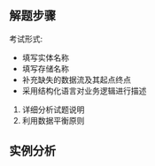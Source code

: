 
## 解题步骤

考试形式:

- 填写实体名称
- 填写存储名称
- 补充缺失的数据流及其起点终点
- 采用结构化语言对业务逻辑进行描述

1. 详细分析试题说明
2. 利用数据平衡原则

## 实例分析





